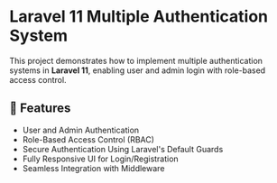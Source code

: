 # Laravel 11 Multiple Authentication System

This project demonstrates how to implement multiple authentication systems in **Laravel 11**, enabling user and admin login with role-based access control.

## 🚀 Features

- User and Admin Authentication
- Role-Based Access Control (RBAC)
- Secure Authentication Using Laravel's Default Guards
- Fully Responsive UI for Login/Registration
- Seamless Integration with Middleware



